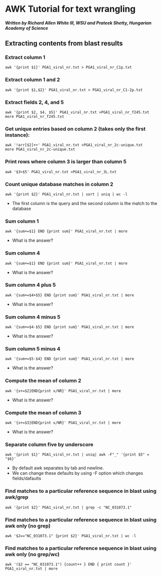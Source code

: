 # AWK Tutorial for text wrangling
##### Written by Richard Allen White III, WSU and Prateek Shetty, Hungarian Academy of Science

## Extracting contents from blast results

### Extract column 1 
```awk '{print $1}' PGA1_viral_nr.txt > PGA1_viral_nr_C1p.txt```

### Extract column 1 and 2 
```awk '{print $1,$2}' PGA1_viral_nr.txt > PGA1_viral_nr_C1-2p.txt```

### Extract fields 2, 4, and 5 
```awk '{print $2, $4, $5}' PGA1_viral_nr.txt >PGA1_viral_nr_f245.txt```
<br />
```more PGA1_viral_nr_f245.txt```

### Get unique entries based on column 2 (takes only the first instance):
```awk '!arr[$2]++' PGA1_viral_nr.txt >PGA1_viral_nr_2c-unique.txt```
<br />
```more PGA1_viral_nr_2c-unique.txt```

### Print rows where column 3 is larger than column 5
```awk '$3>$5' PGA1_viral_nr.txt >PGA1_viral_nr_3L.txt```

### Count unique database matches in column 2
```awk '{print $2}' PGA1_viral_nr.txt | sort | uniq | wc -l```
- The first column is the query and the second column is the match to the database

### Sum column 1 
```awk '{sum+=$1} END {print sum}' PGA1_viral_nr.txt | more```
- What is the answer?

### Sum column 4 
```awk '{sum+=$1} END {print sum}' PGA1_viral_nr.txt | more```
- What is the answer?

### Sum column 4 plus 5
```awk '{sum+=$4+$5} END {print sum}' PGA1_viral_nr.txt | more```
- What is the answer?

### Sum column 4 minus 5
```awk '{sum+=$4-$5} END {print sum}' PGA1_viral_nr.txt | more```
- What is the answer?

### Sum column 5 minus 4
```awk '{sum+=$5-$4} END {print sum}' PGA1_viral_nr.txt | more```
- What is the answer?

### Compute the mean of column 2
```awk '{x+=$2}END{print x/NR}' PGA1_viral_nr.txt | more```
- What is the answer?

### Compute the mean of column 3
```awk '{x+=$3}END{print x/NR}' PGA1_viral_nr.txt | more```
- What is the answer?

### Separate column five by underscore
```awk '{print $1}' PGA1_viral_nr.txt | uniq| awk -F"_" '{print $5" = "$6}'```
- By default awk separates by tab and newline.
- We can change these defaults by using -F option which changes fields/dafaults

### Find matches to a particular reference sequence in blast using awk/grep
```awk '{print $2}' PGA1_viral_nr.txt | grep -c "NC_031073.1"```

### Find matches to a particular reference sequence in blast using awk only (no grep)
```awk '$2=="NC_031073.1" {print $2}' PGA1_viral_nr.txt | wc -l```

### Find matches to a particular reference sequence in blast using awk only (no grep/wc)
```awk '($2 == "NC_031073.1") {count++ } END { print count }' PGA1_viral_nr.txt | more```

